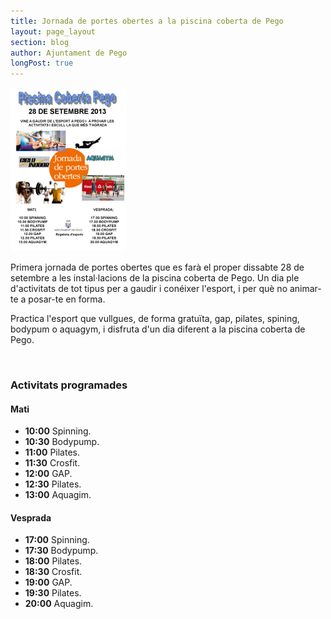 ```yaml
---
title: Jornada de portes obertes a la piscina coberta de Pego
layout: page_layout
section: blog
author: Ajuntament de Pego
longPost: true
---
```


<a class="salone-image center" href="/images/news/20130926-jornada-portes-obertes-piscina-coberta-big.jpg" title="Jornada de portes obertes piscina coberta">
    <img src="/images/news/20130926-jornada-portes-obertes-piscina-coberta-small.jpg" alt="Jornada de portes obertes piscina coberta">
</a>

Primera jornada de portes obertes que es farà el proper dissabte 28 de setembre a les instal·lacions de la piscina coberta de Pego. Un dia ple d'activitats de tot tipus per a gaudir i conéixer l'esport, i per què no animar-te a posar-te en forma.

Practica l'esport que vullgues, de forma gratuïta, gap, pilates, spining, bodypum o aquagym, i disfruta d'un dia diferent a la piscina coberta de Pego.

<div id="extended">&nbsp;</div>

### Activitats programades

#### Mati

* **10:00** Spinning.
* **10:30** Bodypump.
* **11:00** Pilates.
* **11:30** Crosfit.
* **12:00** GAP.
* **12:30** Pilates.
* **13:00** Aquagim.

#### Vesprada

* **17:00** Spinning.
* **17:30** Bodypump.
* **18:00** Pilates.
* **18:30** Crosfit.
* **19:00** GAP.
* **19:30** Pilates.
* **20:00** Aquagim.